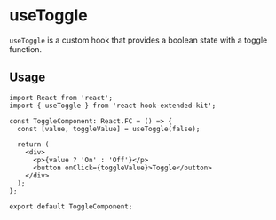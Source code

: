 # useToggle

`useToggle` is a custom hook that provides a boolean state with a toggle function.

## Usage <!-- {docsify-ignore} -->

```tsx
import React from 'react';
import { useToggle } from 'react-hook-extended-kit';

const ToggleComponent: React.FC = () => {
  const [value, toggleValue] = useToggle(false);

  return (
    <div>
      <p>{value ? 'On' : 'Off'}</p>
      <button onClick={toggleValue}>Toggle</button>
    </div>
  );
};

export default ToggleComponent;
```
